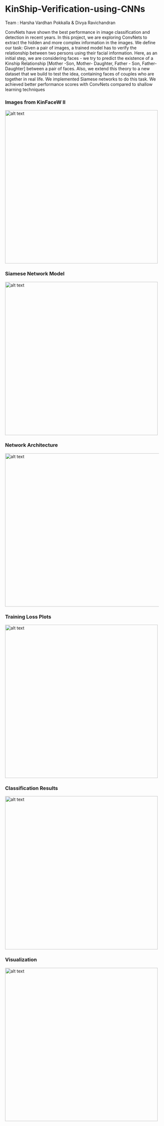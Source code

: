 # KinShip-Verification-using-CNNs

Team : Harsha Vardhan Pokkalla & Divya Ravichandran

ConvNets have shown the best performance in image classification and detection in recent years. In this project, we are exploring ConvNets to extract the hidden and more
complex information in the images. We define our task: Given a pair of images, a trained model has to verify the relationship between two persons using their facial information. Here, as an initial step, we are considering faces - we try to predict the existence of a Kinship
Relationship [Mother -Son, Mother- Daughter, Father - Son, Father- Daughter] between a pair of faces. Also, we extend this theory to a new dataset that we build to test the
idea, containing faces of couples who are together in real life. We implemented Siamese networks to do this task. We achieved better performance scores with ConvNets
compared to shallow learning techniques

### Images from KinFaceW II
<img src="https://cloud.githubusercontent.com/assets/5204400/19833880/03d994c4-9e20-11e6-998d-5cfba181a486.png" alt="alt text" width="500" height="500">

### Siamese Network Model
<img src="https://cloud.githubusercontent.com/assets/5204400/19833882/03dc59b6-9e20-11e6-8be8-5bfc7549716d.png" alt="alt text" width="500" height="500">

### Network Architecture
<img src="https://cloud.githubusercontent.com/assets/5204400/19833877/03d7d15c-9e20-11e6-94d7-f87f38fdb4e1.png" alt="alt text" width="1000" height="500">

### Training Loss Plots
<img src="https://cloud.githubusercontent.com/assets/5204400/19833879/03d8a94c-9e20-11e6-81f4-0bbaa6e1a708.png" alt="alt text" width="500" height="500">

### Classification Results
<img src="https://cloud.githubusercontent.com/assets/5204400/19833881/03d9d57e-9e20-11e6-8ab8-64c91a332fc9.png" alt="alt text" width="500" height="500">

### Visualization
<img src="https://cloud.githubusercontent.com/assets/5204400/19833878/03d872c4-9e20-11e6-8fed-ec8126b250bd.png" alt="alt text" width="500" height="500">

